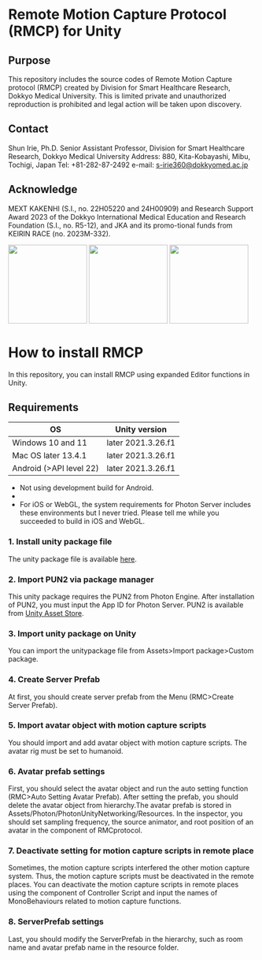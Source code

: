 # Remote Motion Capture Protocol (RMCP) for Unity
## Purpose
This repository includes the source codes of Remote Motion Capture protocol (RMCP) created by Division for Smart Healthcare Research, Dokkyo Medical University. This is limited private and unauthorized reproduction is prohibited and legal action will be taken upon discovery.
## Contact
Shun Irie, Ph.D. Senior Assistant Professor, Division for Smart Healthcare Research, Dokkyo Medical University
Address: 880, Kita-Kobayashi, Mibu, Tochigi, Japan Tel: +81-282-87-2492
e-mail: s-irie360@dokkyomed.ac.jp
## Acknowledge
MEXT KAKENHI (S.I., no. 22H05220 and 24H00909) and Research Support Award 2023 of the Dokkyo International Medical Education and Research Foundation (S.I., no. R5-12), and JKA and its promo-tional funds from KEIRIN RACE (no. 2023M-332).

<img src="https://github.com/user-attachments/assets/fdab8d35-89e1-40c1-8511-36f5eee5b702" width="160pt">

<img src="https://github.com/user-attachments/assets/555a9db3-1b9a-4f87-a191-6cb322b19dd2" width="160pt">

<img src="https://github.com/user-attachments/assets/82c7ad1f-8f74-4534-80d8-1e51b3fca6e6" width="160pt">

# How to install RMCP
In this repository, you can install RMCP using expanded Editor functions in Unity.
## Requirements
| OS | Unity version |
|---|---|
| Windows 10 and 11| later 2021.3.26.f1 |
| Mac OS later 13.4.1| later 2021.3.26.f1 |
| Android (>API level 22)| later 2021.3.26.f1 |

* Not using development build for Android.
* 
* For iOS or WebGL, the system requirements for Photon Server includes these environments but I never tried. Please tell me while you succeeded to build in iOS and WebGL.

### 1. Install unity package file
The unity package file is available [here](https://github.com/shun-irie/RMCP_Dokkyo/raw/main/RemoteMotionCaptureProtocol.unitypackage).
### 2. Import PUN2 via package manager
This unity package requires the PUN2 from Photon Engine. After installation of PUN2, you must input the App ID for Photon Server.
PUN2 is available from [Unity Asset Store](https://assetstore.unity.com/packages/tools/network/pun-2-free-119922?locale=ja-JP).
### 3. Import unity package on Unity
You can import the unitypackage file from Assets>Import package>Custom package.
### 4. Create Server Prefab
At first, you should create server prefab from the Menu (RMC>Create Server Prefab).
### 5. Import avatar object with motion capture scripts
You should import and add avatar object with motion capture scripts. The avatar rig must be set to humanoid.
### 6. Avatar prefab settings
First, you should select the avatar object and run the auto setting function (RMC>Auto Setting Avatar Prefab). After setting the prefab, you should delete the avatar object from hierarchy.The avatar prefab is stored in Assets/Photon/PhotonUnityNetworking/Resources. In the inspector, you should set sampling frequency, the source animator, and root position of an avatar in the component of RMCprotocol.
### 7. Deactivate setting for motion capture scripts in remote place
Sometimes, the motion capture scripts interfered the other motion capture system. Thus, the motion capture scripts must be deactivated in the remote places. You can deactivate the motion capture scripts in remote places using the component of Controller Script and input the names of MonoBehaviours related to motion capture functions.
### 8. ServerPrefab settings
Last, you should modify the ServerPrefab in the hierarchy, such as room name and avatar prefab name in the resource folder.
